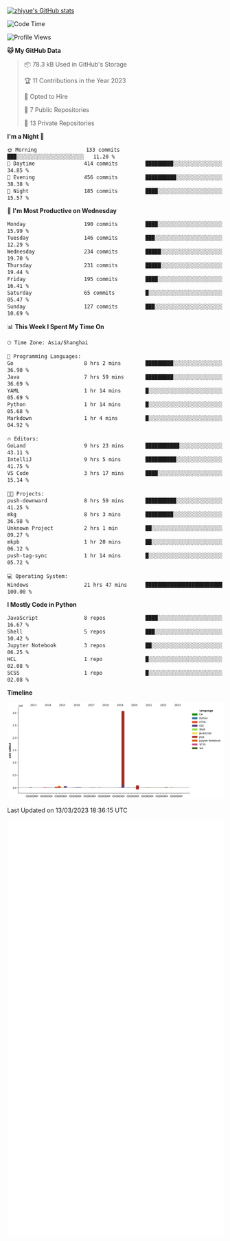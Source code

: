 
[![zhiyue's GitHub stats](https://github-readme-stats.vercel.app/api?username=zhiyue)](https://github.com/anuraghazra/github-readme-stats&&show_icons=true)

<!--START_SECTION:waka-->
![Code Time](http://img.shields.io/badge/Code%20Time-981%20hrs%2042%20mins-blue)

![Profile Views](http://img.shields.io/badge/Profile%20Views-0-blue)

**🐱 My GitHub Data** 

> 📦 78.3 kB Used in GitHub's Storage 
 > 
> 🏆 11 Contributions in the Year 2023
 > 
> 💼 Opted to Hire
 > 
> 📜 7 Public Repositories 
 > 
> 🔑 13 Private Repositories 
 > 
**I'm a Night 🦉** 

```text
🌞 Morning                133 commits         ███░░░░░░░░░░░░░░░░░░░░░░   11.20 % 
🌆 Daytime                414 commits         █████████░░░░░░░░░░░░░░░░   34.85 % 
🌃 Evening                456 commits         ██████████░░░░░░░░░░░░░░░   38.38 % 
🌙 Night                  185 commits         ████░░░░░░░░░░░░░░░░░░░░░   15.57 % 
```
📅 **I'm Most Productive on Wednesday** 

```text
Monday                   190 commits         ████░░░░░░░░░░░░░░░░░░░░░   15.99 % 
Tuesday                  146 commits         ███░░░░░░░░░░░░░░░░░░░░░░   12.29 % 
Wednesday                234 commits         █████░░░░░░░░░░░░░░░░░░░░   19.70 % 
Thursday                 231 commits         █████░░░░░░░░░░░░░░░░░░░░   19.44 % 
Friday                   195 commits         ████░░░░░░░░░░░░░░░░░░░░░   16.41 % 
Saturday                 65 commits          █░░░░░░░░░░░░░░░░░░░░░░░░   05.47 % 
Sunday                   127 commits         ███░░░░░░░░░░░░░░░░░░░░░░   10.69 % 
```


📊 **This Week I Spent My Time On** 

```text
🕑︎ Time Zone: Asia/Shanghai

💬 Programming Languages: 
Go                       8 hrs 2 mins        █████████░░░░░░░░░░░░░░░░   36.90 % 
Java                     7 hrs 59 mins       █████████░░░░░░░░░░░░░░░░   36.69 % 
YAML                     1 hr 14 mins        █░░░░░░░░░░░░░░░░░░░░░░░░   05.69 % 
Python                   1 hr 14 mins        █░░░░░░░░░░░░░░░░░░░░░░░░   05.68 % 
Markdown                 1 hr 4 mins         █░░░░░░░░░░░░░░░░░░░░░░░░   04.92 % 

🔥 Editors: 
GoLand                   9 hrs 23 mins       ███████████░░░░░░░░░░░░░░   43.11 % 
IntelliJ                 9 hrs 5 mins        ██████████░░░░░░░░░░░░░░░   41.75 % 
VS Code                  3 hrs 17 mins       ████░░░░░░░░░░░░░░░░░░░░░   15.14 % 

🐱‍💻 Projects: 
push-downward            8 hrs 59 mins       ██████████░░░░░░░░░░░░░░░   41.25 % 
mkg                      8 hrs 3 mins        █████████░░░░░░░░░░░░░░░░   36.98 % 
Unknown Project          2 hrs 1 min         ██░░░░░░░░░░░░░░░░░░░░░░░   09.27 % 
mkpb                     1 hr 20 mins        ██░░░░░░░░░░░░░░░░░░░░░░░   06.12 % 
push-tag-sync            1 hr 14 mins        █░░░░░░░░░░░░░░░░░░░░░░░░   05.72 % 

💻 Operating System: 
Windows                  21 hrs 47 mins      █████████████████████████   100.00 % 
```

**I Mostly Code in Python** 

```text
JavaScript               8 repos             ████░░░░░░░░░░░░░░░░░░░░░   16.67 % 
Shell                    5 repos             ███░░░░░░░░░░░░░░░░░░░░░░   10.42 % 
Jupyter Notebook         3 repos             ██░░░░░░░░░░░░░░░░░░░░░░░   06.25 % 
HCL                      1 repo              █░░░░░░░░░░░░░░░░░░░░░░░░   02.08 % 
SCSS                     1 repo              █░░░░░░░░░░░░░░░░░░░░░░░░   02.08 % 
```



**Timeline**

![Lines of Code chart](https://raw.githubusercontent.com/zhiyue/zhiyue/main/assets/bar_graph.png)


 Last Updated on 13/03/2023 18:36:15 UTC
<!--END_SECTION:waka-->

<!-- [![Top Langs](https://github-readme-stats.vercel.app/api/top-langs/?username=zhiyue)](https://github.com/anuraghazra/github-readme-stats) -->

![](./github-metrics.svg)

